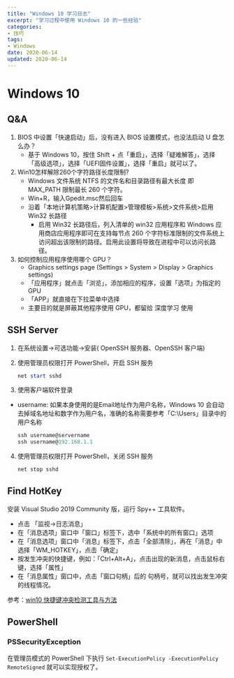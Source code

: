```yaml
---
title: "Windows 10 学习日志"
excerpt: "学习过程中使用 Windows 10 的一些经验"
categories:
- 技巧
tags:
- Windows
date: 2020-06-14
updated: 2020-06-14
---
```


# Windows 10

## Q&A

1. BIOS 中设置「快速启动」后，没有进入 BIOS 设置模式，也没法启动 U 盘怎么办？
   - 基于 Windows 10，按住 Shift + 点「重启」，选择「疑难解答」，选择「高级选项」，选择「UEFI固件设置」，选择「重启」就可以了。
2. Win10怎样解除260个字符路径长度限制?
   - Windows 文件系统 NTFS 的文件名和目录路径有最大长度 即 MAX_PATH 限制最长 260 个字符。
   - Win+R，输入Gpedit.msc然后回车
   - 沿着「本地计算机策略>计算机配置>管理模板>系统>文件系统>启用 Win32 长路径
     - 启用 Win32 长路径后，列入清单的 win32 应用程序和 Windows 应用商店应用程序即可在支持每节点 260 个字符标准限制的文件系统上访问超出该限制的路径。启用此设置将导致在进程中可以访问长路径。
3. 如何控制应用程序使用哪个 GPU？
    - Graphics settings page (Settings > System > Display > Graphics settings)
    - 「应用程序」就点击「浏览」，添加相应的程序，设置「选项」为指定的GPU
    - 「APP」就直接在下拉菜单中选择
    - 主要目的就是屏蔽其他程序使用 GPU，都留给 深度学习 使用

## SSH Server

1. 在系统设置→可选功能→安装( OpenSSH 服务器、OpenSSH 客户端)

2. 使用管理员权限打开 PowerShell，开启 SSH 服务

    ```powershell
    net start sshd
    ```

3. 使用客户端软件登录

  - username: 如果本身使用的是Email地址作为用户名称，Windows 10 会自动去掉域名地址和数字作为用户名，准确的名称需要参考「C:\\Users」目录中的用户名称

    ```powershell
    ssh username@servername
    ssh username@192.168.1.1
    ```

4. 使用管理员权限打开 PowerShell，关闭 SSH 服务

    ```powershell
    net stop sshd
    ```

## Find HotKey

安装 Visual Studio 2019 Community 版，运行 Spy++ 工具软件。

- 点击 「监视→日志消息」
- 在「消息选项」窗口中「窗口」标签下，选中「系统中的所有窗口」选项
- 在「消息选项」窗口中「消息」标签下，点击「全部清除」，再在「消息」中选择「WM_HOTKEY」，点击「确定」
- 按发生冲突的快捷键，例如：「Ctrl+Alt+A」，点击出现的新消息，点击鼠标右键，选择「属性」
- 在「消息属性」窗口中，点击「窗口句柄」后的 句柄号，就可以找出发生冲突的线程情况。

参考：[win10 快捷键冲突检测工具与方法](https://blog.csdn.net/zw521cx/article/details/102665663?utm_medium=distribute.pc_relevant_t0.none-task-blog-BlogCommendFromMachineLearnPai2-1.nonecase&depth_1-utm_source=distribute.pc_relevant_t0.none-task-blog-BlogCommendFromMachineLearnPai2-1.nonecase)

## PowerShell

### PSSecurityException

在管理员模式的 PowerShell 下执行 `Set-ExecutionPolicy -ExecutionPolicy RemoteSigned` 就可以实现授权了。
